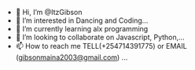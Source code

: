- 👋 Hi, I’m @ItzGibson
- 👀 I’m interested in Dancing and Coding...
- 🌱 I’m currently learning alx programming
- 💞️ I’m looking to collaborate on Javascript, Python,...
- 📫 How to reach me TELL(+254714391775) or EMAIL (gibsonmaina2003@gmail.com) ...

<!---
ItzGibson/ItzGibson is a ✨ special ✨ repository because its `README.md` (this file) appears on your GitHub profile.
You can click the Preview link to take a look at your changes.
--->

